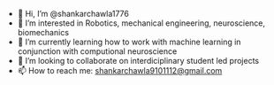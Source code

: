 - 👋 Hi, I’m @shankarchawla1776
- 👀 I’m interested in Robotics, mechanical engineering, neuroscience, biomechanics
- 🌱 I’m currently learning how to work with machine learning in conjunction with computional neuroscience
- 💞️ I’m looking to collaborate on interdiciplinary student led projects
- 📫 How to reach me: shankarchawla9101112@gmail.com

<!---
shankarchawla1776/shankarchawla1776 is a ✨ special ✨ repository because its `README.md` (this file) appears on your GitHub profile.
You can click the Preview link to take a look at your changes.
--->
